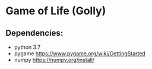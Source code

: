 # Game of Life (Golly)

## Dependencies:
- python 3.7
- pygame https://www.pygame.org/wiki/GettingStarted
- numpy https://numpy.org/install/
